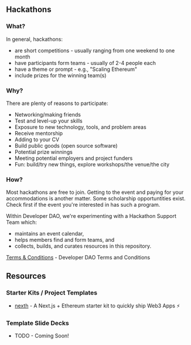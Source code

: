 ## Hackathons

### What?

In general, hackathons:

-   are short competitions - usually ranging from one weekend to one month
-   have participants form teams - usually of 2-4 people each
-   have a theme or prompt - e.g., "Scaling Ethereum"
-   include prizes for the winning team(s)

### Why?

There are plenty of reasons to participate:

-   Networking/making friends
-   Test and level-up your skills
-   Exposure to new technology, tools, and problem areas
-   Receive mentorship
-   Adding to your CV
-   Build public goods (open source software)
-   Potential prize winnings
-   Meeting potential employers and project funders
-   Fun: build/try new things, explore workshops/the venue/the city

### How?

Most hackathons are free to join. Getting to the event and paying for your accommodations is another matter. Some scholarship opportuntities exist. Check first if the event you're interested in has such a program.

Within Developer DAO, we're experimenting with a Hackathon Support Team which:

-   maintains an event calendar,
-   helps members find and form teams, and
-   collects, builds, and curates resources in this repository.
  
[Terms & Conditions](https://github.com/Developer-DAO/the-developer-dao-foundation/blob/main/foundation-docs/D_D%20RESOURCES%20T%26C.pdf) - Developer DAO Terms and Conditions


## Resources

### Starter Kits / Project Templates

-   [nexth](https://github.com/wslyvh/nexth) - A Next.js + Ethereum starter kit to quickly ship Web3 Apps ⚡

### Template Slide Decks

-   TODO - Coming Soon!
